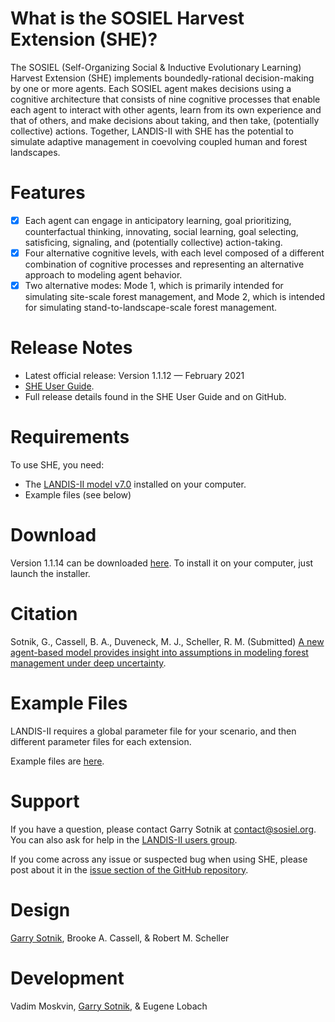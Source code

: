 # What is the SOSIEL Harvest Extension (SHE)?

The SOSIEL (Self-Organizing Social & Inductive Evolutionary Learning) Harvest Extension (SHE) implements boundedly-rational decision-making by one or more agents. Each SOSIEL agent makes decisions using a cognitive architecture that consists of nine cognitive processes that enable each agent to interact with other agents, learn from its own experience and that of others, and make decisions about taking, and then take, (potentially collective) actions. Together, LANDIS-II with SHE has the potential to simulate adaptive management in coevolving coupled human and forest landscapes. 

# Features

- [x] Each agent can engage in anticipatory learning, goal prioritizing, counterfactual thinking, innovating, social learning, goal selecting, satisficing, signaling, and (potentially collective) action-taking.
- [x] Four alternative cognitive levels, with each level composed of a different combination of cognitive processes and representing an alternative approach to modeling agent behavior.
- [x] Two alternative modes: Mode 1, which is primarily intended for simulating site-scale forest management, and Mode 2, which is intended for simulating stand-to-landscape-scale forest management.

# Release Notes

- Latest official release: Version 1.1.12 — February 2021
- [SHE User Guide](https://docs.google.com/document/d/1YBKuFaQ5Hsh3OjYsMJoXoHgtg7gv8Us0wZjcTaqSCOc/edit).
- Full release details found in the SHE User Guide and on GitHub.

# Requirements

To use SHE, you need:

- The [LANDIS-II model v7.0](http://www.landis-ii.org/install) installed on your computer.
- Example files (see below)

# Download

Version 1.1.14 can be downloaded [here](https://github.com/LANDIS-II-Foundation/Extension-SOSIEL-Harvest/blob/master/deploy/installer/LANDIS-II-V7%20SOSIEL%20Harvest%201.1.14-setup.exe). To install it on your computer, just launch the installer.

# Citation

Sotnik, G., Cassell, B. A., Duveneck, M. J., Scheller, R. M. (Submitted) [A new agent-based model provides insight into assumptions in modeling forest management under deep uncertainty](https://assets.researchsquare.com/files/rs-192142/v1/e85672a6-95c6-463c-af1e-67df8b7e280c.pdf).

# Example Files

LANDIS-II requires a global parameter file for your scenario, and then different parameter files for each extension.

Example files are [here]( https://github.com/LANDIS-II-Foundation/Project-Michigan-Compare-Harvesting-2021).

# Support

If you have a question, please contact Garry Sotnik at contact@sosiel.org. 
You can also ask for help in the [LANDIS-II users group](http://www.landis-ii.org/users).

If you come across any issue or suspected bug when using SHE, please post about it in the [issue section of the GitHub repository](https://github.com/LANDIS-II-Foundation/Extension-SOSIEL-Harvest/issues).

# Design

[Garry Sotnik](https://www.sosiel.org/), Brooke A. Cassell, & Robert M. Scheller

# Development

Vadim Moskvin, [Garry Sotnik](https://www.sosiel.org/), & Eugene Lobach
